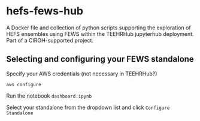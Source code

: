 # hefs-fews-hub
A Docker file and collection of python scripts supporting the exploration of HEFS ensembles using FEWS within the TEEHRHub jupyterhub deployment. Part of a CIROH-supported project.


## Selecting and configuring your FEWS standalone

Specify your AWS credentials (not necessary in TEEHRHub?)

```aws configure```

Run the notebook `dashboard.ipynb`

Select your standalone from the dropdown list and click `Configure Standalone`
